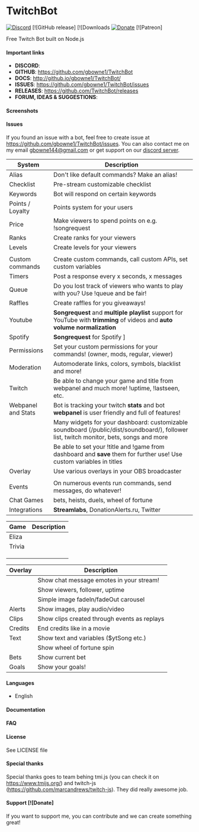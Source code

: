 # TwitchBot

[![Discord](https://img.shields.io/discord/317348946144002050.svg?style=for-the-badge&logo=discord)](https://discordapp.com/invite/52KpmuH)
[![GitHub release]
[![Downloads
[![Donate](https://img.shields.io/badge/paypal-donate-yellow.svg?style=for-the-badge&logo=paypal)](https://www.paypal.me/sogetwitch/5eur)
[![Patreon] 


Free Twitch Bot built on Node.js

#### Important links

- **DISCORD**: 
- **GITHUB**: https://github.com/gbowne1/TwitchBot
- **DOCS**: http://github.io/gbowne1/TwitchBot/
- **ISSUES**: https://github.com/gbowne1/TwitchBot/issues
- **RELEASES**: https://github.com/TwitchBot/releases
- **FORUM, IDEAS & SUGGESTIONS**: 

#### Screenshots


#### Issues
If you found an issue with a bot, feel free to create issue at https://github.com/gbowne1/TwitchBot/issues.
You can also contact me on my email gbowne144@gmail.com or get support on our [discord server]().

| System             | Description                                                                                                                              |
|--------------------|------------------------------------------------------------------------------------------------------------------------------------------|
| Alias              | Don't like default commands? Make an alias!                                                                                              |
| Checklist          | Pre-stream customizable checklist                                                                                              |
| Keywords           | Bot will respond on certain keywords                                                                                                     |
| Points / Loyalty   | Points system for your users                                                                                                             |
| Price              | Make viewers to spend points on e.g. !songrequest                                                                                        |
| Ranks              | Create ranks for your viewers                                                                                                            |
| Levels             | Create levels for your viewers                                                                                                            |
|                    |                                                                                                             |
| Custom commands    | Create custom commands, call custom APIs, set custom variables                                                                           |
| Timers             | Post a response every x seconds, x messages                                                                                              |
| Queue              | Do you lost track of viewers who wants to play with you? Use !queue and be fair!                                                         |
| Raffles            | Create raffles for you giveaways!                                                                                                        |
| Youtube            | **Songrequest** and **multiple playlist** support for YouTube with **trimming** of videos and **auto volume normalization**                       |
| Spotify            | **Songrequest** for Spotify  ]                                                                                                |
| Permissions        | Set your custom permissions for your commands! (owner, mods, regular, viewer)                                                            |
| Moderation         | Automoderate links, colors, symbols, blacklist and more!                                                                                 |
| Twitch             | Be able to change your game and title from webpanel and much more! !uptime, !lastseen, etc.                                              |
| Webpanel and Stats | Bot is tracking your twitch **stats** and bot **webpanel** is user friendly and full of features!                                        |
|                    | Many widgets for your dashboard: customizable soundboard (/public/dist/soundboard/), follower list, twitch monitor, bets, songs and more |
|                    | Be able to set your !title and !game from dashboard and **save** them for further use! Use custom variables in titles                    |
| Overlay            | Use various overlays in your OBS broadcaster                                                                                              |
|                    |                                                                                          |
| Events             | On numerous events run commands, send messages, do whatever!                                                                             |
| Chat Games         | bets, heists, duels, wheel of fortune                                                                                                    |
| Integrations       | **Streamlabs**, DonationAlerts.ru, Twitter                                                                                               |

| Game             | Description                                    |
|------------------|------------------------------------------------|
| Eliza            |                                                |
| Trivia           |                                                |
|                  |                                                |
|                  |                                                |
|                  |                                                |

| Overlay          | Description                                                           |
|------------------|-----------------------------------------------------------------------|
|                  | Show chat message emotes in your stream!                              |
|                  | Show viewers, follower, uptime                                        |
|                  | Simple image fadeIn/fadeOut carousel                                  |
| Alerts           | Show images, play audio/video |
| Clips            | Show clips created through events as replays |
| Credits          | End credits like in a movie                                           |
| Text             | Show text and variables ($ytSong etc.) |
|                  | Show wheel of fortune spin                                            |
| Bets             | Show current bet                                                      |
| Goals            | Show your goals!                                                      |

#### Languages
* English

#### Documentation


#### FAQ


#### License

See LICENSE file

#### Special thanks

Special thanks goes to team behing tmi.js (you can check it on https://www.tmijs.org/) and twitch-js (https://github.com/marcandrews/twitch-js). They did really awesome job.

#### Support [![Donate]

If you want to support me, you can contribute and we can create something great!
